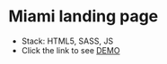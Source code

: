 # Miami landing page
- Stack: HTML5, SASS, JS
- Click the link to see [DEMO](https://andriimanyak.github.io/layout_miami/)
